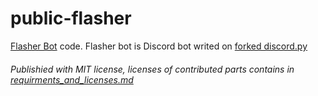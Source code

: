 # public-flasher

[Flasher Bot](https://discordapp.com/api/oauth2/authorize?client_id=677176212518600714&permissions=-1&scope=bot) code.
Flasher bot is Discord bot writed on [forked discord.py](https://github.com/Naomi-Bot-Open-Source/discord.py/)

###### Publishied with MIT license, licenses of contributed parts contains in [requirments_and_licenses.md](https://github.com/tuxlabore/public-flasher/blob/master/requirments_and_licenses.md)
